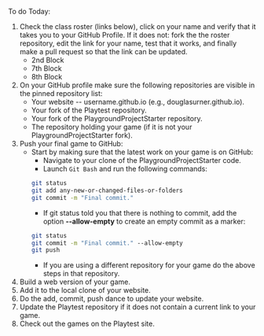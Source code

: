 To do Today:

1. Check the class roster (links below), click on your name and verify that it takes you to your GitHub Profile. If it does not: fork the the roster repository, edit the link for your name, test that it works, and finally make a pull request so that the link can be updated.
    - 2nd Block
    - 7th Block
    - 8th Block
2. On your GitHub profile make sure the following repositories are visible in the pinned repository list:
      - Your website -- username.github.io (e.g., douglasurner.github.io).
      - Your fork of the Playtest repository.
      - Your fork of the PlaygroundProjectStarter repository.
      - The repository holding your game (if it is not your PlaygroundProjectStarter fork).
1. Push your final game to GitHub:
      - Start by making sure that the latest work on your game is on GitHub:
        + Navigate to your clone of the PlaygroundProjectStarter code.
        + Launch `Git Bash` and run the following commands:
        ``` bash
        git status
        git add any-new-or-changed-files-or-folders
        git commit -m "Final commit."
        ```
        + If git status told you that there is nothing to commit, add the option **--allow-empty** to create an empty commit as a marker:
        ``` bash
        git status
        git commit -m "Final commit." --allow-empty
        git push
        ```
        + If you are using a different repository for your game do the above steps in that repository.
1. Build a web version of your game.
1. Add it to the local clone of your website.
1. Do the add, commit, push dance to update your website.
1. Update the Playtest repository if it does not contain a current link to your game.
1. Check out the games on the Playtest site.
